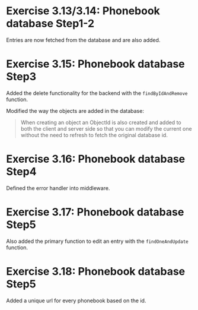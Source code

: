 # Exercise 3.13/3.14: Phonebook database Step1-2

Entries are now fetched from the database and are also added.

# Exercise 3.15: Phonebook database Step3

Added the delete functionality for the backend with the `findByIdAndRemove` function.

Modified the way the objects are added in the database:

> When creating an object an ObjectId is also created and added to both the client and server side so that you can modify the current one without the need to refresh to fetch the original database id.

# Exercise 3.16: Phonebook database Step4

Defined the error handler into middleware.

# Exercise 3.17: Phonebook database Step5

Also added the primary function to edit an entry with the `findOneAndUpdate` function.

# Exercise 3.18: Phonebook database Step5

Added a unique url for every phonebook based on the id.
